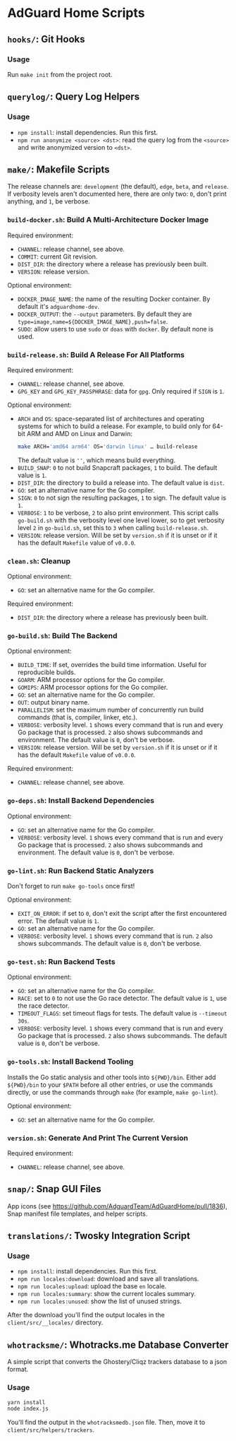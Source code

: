  #  AdGuard Home Scripts

##  `hooks/`: Git Hooks

 ###  Usage

Run `make init` from the project root.

##  `querylog/`: Query Log Helpers

 ###  Usage

 *  `npm install`: install dependencies.  Run this first.
 *  `npm run anonymize <source> <dst>`: read the query log from the `<source>`
    and write anonymized version to `<dst>`.

##  `make/`: Makefile Scripts

The release channels are: `development` (the default), `edge`, `beta`, and
`release`.  If verbosity levels aren't documented here, there are only two: `0`,
don't print anything, and `1`, be verbose.

 ###  `build-docker.sh`: Build A Multi-Architecture Docker Image

Required environment:

 *  `CHANNEL`: release channel, see above.
 *  `COMMIT`: current Git revision.
 *  `DIST_DIR`: the directory where a release has previously been built.
 *  `VERSION`: release version.

Optional environment:

 *  `DOCKER_IMAGE_NAME`: the name of the resulting Docker container.  By default
    it's `adguardhome-dev`.
 *  `DOCKER_OUTPUT`: the `--output` parameters.  By default they are
    `type=image,name=${DOCKER_IMAGE_NAME},push=false`.
 *  `SUDO`: allow users to use `sudo` or `doas` with `docker`.  By default none
    is used.

 ###  `build-release.sh`: Build A Release For All Platforms

Required environment:
 *  `CHANNEL`: release channel, see above.
 *  `GPG_KEY` and `GPG_KEY_PASSPHRASE`: data for `gpg`.  Only required if `SIGN`
    is `1`.

Optional environment:
 *  `ARCH` and `OS`: space-separated list of architectures and operating systems
    for which to build a release.  For example, to build only for 64-bit ARM and
    AMD on Linux and Darwin:
    ```sh
    make ARCH='amd64 arm64' OS='darwin linux' … build-release
    ```
    The default value is `''`, which means build everything.
 *  `BUILD_SNAP`: `0` to not build Snapcraft packages, `1` to build.  The
    default value is `1`.
 *  `DIST_DIR`: the directory to build a release into.  The default value is
    `dist`.
 *  `GO`: set an alternative name for the Go compiler.
 *  `SIGN`: `0` to not sign the resulting packages, `1` to sign.  The default
    value is `1`.
 *  `VERBOSE`: `1` to be verbose, `2` to also print environment.  This script
    calls `go-build.sh` with the verbosity level one level lower, so to get
    verbosity level `2` in `go-build.sh`, set this to `3` when calling
    `build-release.sh`.
 *  `VERSION`: release version.  Will be set by `version.sh` if it is unset or
    if it has the default `Makefile` value of `v0.0.0`.

 ###  `clean.sh`: Cleanup

Optional environment:
 *  `GO`: set an alternative name for the Go compiler.

Required environment:
 *  `DIST_DIR`: the directory where a release has previously been built.

 ###  `go-build.sh`: Build The Backend

Optional environment:
 *  `BUILD_TIME`: If set, overrides the build time information.  Useful for
    reproducible builds.
 *  `GOARM`: ARM processor options for the Go compiler.
 *  `GOMIPS`: ARM processor options for the Go compiler.
 *  `GO`: set an alternative name for the Go compiler.
 *  `OUT`: output binary name.
 *  `PARALLELISM`: set the maximum number of concurrently run build commands
    (that is, compiler, linker, etc.).
 *  `VERBOSE`: verbosity level.  `1` shows every command that is run and every
    Go package that is processed.  `2` also shows subcommands and environment.
    The default value is `0`, don't be verbose.
 *  `VERSION`: release version.  Will be set by `version.sh` if it is unset or
    if it has the default `Makefile` value of `v0.0.0`.

Required environment:
 *  `CHANNEL`: release channel, see above.

 ###  `go-deps.sh`: Install Backend Dependencies

Optional environment:
 *  `GO`: set an alternative name for the Go compiler.
 *  `VERBOSE`: verbosity level.  `1` shows every command that is run and every
    Go package that is processed.  `2` also shows subcommands and environment.
    The default value is `0`, don't be verbose.

 ###  `go-lint.sh`: Run Backend Static Analyzers

Don't forget to run `make go-tools` once first!

Optional environment:
 *  `EXIT_ON_ERROR`: if set to `0`, don't exit the script after the first
    encountered error.  The default value is `1`.
 *  `GO`: set an alternative name for the Go compiler.
 *  `VERBOSE`: verbosity level.  `1` shows every command that is run.  `2` also
    shows subcommands.  The default value is `0`, don't be verbose.

 ###  `go-test.sh`: Run Backend Tests

Optional environment:
 *  `GO`: set an alternative name for the Go compiler.
 *  `RACE`: set to `0` to not use the Go race detector.  The default value is
    `1`, use the race detector.
 *  `TIMEOUT_FLAGS`: set timeout flags for tests.  The default value is
    `--timeout 30s`.
 *  `VERBOSE`: verbosity level.  `1` shows every command that is run and every
    Go package that is processed.  `2` also shows subcommands.  The default
    value is `0`, don't be verbose.

 ###  `go-tools.sh`: Install Backend Tooling

Installs the Go static analysis and other tools into `${PWD}/bin`.  Either add
`${PWD}/bin` to your `$PATH` before all other entries, or use the commands
directly, or use the commands through `make` (for example, `make go-lint`).

Optional environment:
 *  `GO`: set an alternative name for the Go compiler.

 ###  `version.sh`: Generate And Print The Current Version

Required environment:
 *  `CHANNEL`: release channel, see above.

##  `snap/`: Snap GUI Files

App icons (see https://github.com/AdguardTeam/AdGuardHome/pull/1836), Snap
manifest file templates, and helper scripts.

##  `translations/`: Twosky Integration Script

 ###  Usage

 *  `npm install`: install dependencies.  Run this first.
 *  `npm run locales:download`: download and save all translations.
 *  `npm run locales:upload`: upload the base `en` locale.
 *  `npm run locales:summary`: show the current locales summary.
 *  `npm run locales:unused`: show the list of unused strings.

After the download you'll find the output locales in the `client/src/__locales/`
directory.

##  `whotracksme/`: Whotracks.me Database Converter

A simple script that converts the Ghostery/Cliqz trackers database to a json format.

 ###  Usage

```sh
yarn install
node index.js
```

You'll find the output in the `whotracksmedb.json` file.  Then, move it to
`client/src/helpers/trackers`.
